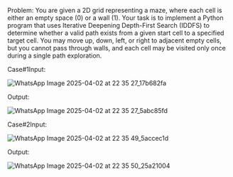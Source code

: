 Problem: You are given a 2D grid representing a maze, where each cell is either an empty space (0) or a wall (1). Your task is to implement a Python program that uses Iterative Deepening Depth-First Search (IDDFS) to determine whether a valid path exists from a given start cell to a specified target cell. You may move up, down, left, or right to adjacent empty cells, but you cannot pass through walls, and each cell may be visited only once during a single path exploration.

Case#1Input:

![WhatsApp Image 2025-04-02 at 22 35 27_17b682fa](https://github.com/user-attachments/assets/92a39e18-3b96-4b10-b73f-6ea94cd5ef29)

Output:

![WhatsApp Image 2025-04-02 at 22 35 27_5abc85fd](https://github.com/user-attachments/assets/2fec2bb8-33a9-4524-979f-4bb348bd78b7)

Case#2Input:

![WhatsApp Image 2025-04-02 at 22 35 49_5accec1d](https://github.com/user-attachments/assets/dbeade76-61d2-4200-beb6-9f091d3c4a26)

Output:

![WhatsApp Image 2025-04-02 at 22 35 50_25a21004](https://github.com/user-attachments/assets/9ab85760-8b7f-4351-ba9b-093579364a49)
